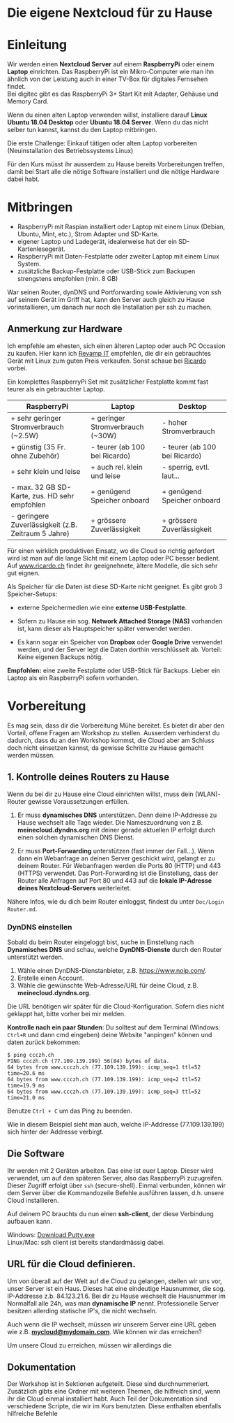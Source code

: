 # Die eigene Nextcloud für zu Hause

# Einleitung

Wir werden einen **Nextcloud Server** auf einem **RaspberryPi** oder einem **Laptop**
einrichten. Das RaspberryPi ist ein Mikro-Computer wie man ihn ähnlich von der Leistung auch in einer TV-Box für digitales Fernsehen findet.  
Bei digitec gibt es das RaspberryPi 3+ Start Kit mit Adapter, Gehäuse und Memory Card.

Wenn du einen alten Laptop verwenden willst, installiere darauf **Linux Ubuntu 18.04 Desktop**
oder **Ubuntu 18.04 Server**. Wenn du das nicht selber tun kannst, kannst du den Laptop mitbringen.

Die erste Challenge: Einkauf tätigen oder alten Laptop vorbereiten (Neuinstallation des Betriebssystems Linux)

Für den Kurs müsst ihr ausserdem zu Hause bereits Vorbereitungen treffen, damit bei Start alle
die nötige Software installiert und die nötige Hardware dabei habt.

# Mitbringen

- RaspberryPi mit Raspian installiert oder Laptop mit einem Linux (Debian, Ubuntu, Mint, etc.), Strom Adapter und SD-Karte.
- eigener Laptop und Ladegerät, idealerweise hat der ein SD-Kartenlesegerät.
- RaspberryPi mit Daten-Festplatte oder zweiter Laptop mit einem Linux System.
- zusätzliche Backup-Festplatte oder USB-Stick zum Backupen strengstens empfohlen (min. 8 GB)

War seinen Router, dynDNS und Portforwarding sowie Aktivierung von ssh auf seinem Gerät im Griff hat, kann den Server auch gleich zu Hause vorinstallieren, um
danach nur noch die Installation per ssh zu machen.

## Anmerkung zur Hardware

Ich empfehle am ehesten, sich einen älteren Laptop oder auch PC Occasion zu kaufen.
Hier kann ich [Revamp IT](https://www.revamp-it.ch/index.php/en/) empfehlen, die dir ein gebrauchtes Gerät mit Linux zum guten Preis verkaufen. Sonst schaue bei [Ricardo](www.ricardo.ch) vorbei.

Ein komplettes RaspberryPi Set mit zusätzlicher Festplatte kommt fast  teurer als ein gebrauchter Laptop.
 
| RaspberryPi   | Laptop      | Desktop    |
| ------------- |-------------|------------|
| + sehr geringer Stromverbrauch (~2.5W)    | + geringer Stromverbrauch (~30W)  | - hoher Stromverbrauch
| + günstig (35 Fr. ohne Zubehör)    | - teurer (ab 100 bei Ricardo)   | - teurer (ab 100 bei Ricardo)
| + sehr klein und leise | + auch rel. klein und leise | - sperrig, evtl. laut...
| - max. 32 GB SD-Karte, zus. HD sehr empfohlen | + genügend Speicher onboard | + genügend Speicher onboard
| - geringere Zuverlässigkeit (z.B. Zeitraum 5 Jahre) | + grössere Zuverlässigkeit | + grössere Zuverlässigkeit
 Für einen wirklich produktiven Einsatz, wo die Cloud so richtig gefordert wird ist man auf die lange Sicht mit einem Laptop oder PC besser bedient. Auf www.ricardo.ch findet ihr geeignehnete, ältere Modelle, die sich sehr gut eignen.


Als Speicher für die Daten ist diese SD-Karte nicht geeignet. Es gibt grob 3 Speicher-Setups:
- externe Speichermedien wie eine **externe USB-Festplatte**.

- Sofern zu Hause ein sog. **Network Attached Storage (NAS)** vorhanden ist, kann dieser
als Hauptspeicher später verwendet werden.

- Es kann sogar ein Speicher von **Dropbox** oder **Google Drive** verwendet werden, und der 
Server legt die Daten dorthin verschlüsselt ab. Vorteil: Keine eigenen Backups nötig.

**Empfohlen:** eine zweite Festplatte oder USB-Stick für Backups. Lieber ein Laptop als ein RaspberryPi sofern vorhanden.

# Vorbereitung

Es mag sein, dass dir die Vorbereitung Mühe bereitet. Es bietet dir aber den Vorteil, offene Fragen am Workshop zu stellen. Ausserdem verhinderst du dadurch, dass du
an den Workshop kommst, die Cloud aber am Schluss doch nicht einsetzen kannst, da gewisse Schritte zu Hause gemacht werden müssen.

## 1. Kontrolle deines Routers zu Hause

Wenn du bei dir zu Hause eine Cloud einrichten willst, muss dein (WLAN)-Router gewisse Voraussetzungen erfüllen.

1. Er muss **dynamisches DNS** unterstützen. Denn deine IP-Addresse zu Hause wechselt alle Tage wieder. Die Nameszuordnung von z.B. 
**meinecloud.dyndns.org** mit deiner gerade aktuellen IP erfolgt durch einen solchen dynamischen DNS Dienst.

2. Er muss **Port-Forwarding** unterstützen (fast immer der Fall...). Wenn dann ein Webanfrage an deinen Server geschickt wird, gelangt er zu deinem Router. Für Webanfragen werden die Ports 80 (HTTP) und 443 (HTTPS) verwendet. Das Port-Forwarding ist die Einstellung, dass der Router alle Anfragen auf Port 80 und 443 auf die **lokale IP-Adresse deines Nextcloud-Servers** weiterleitet.

Nähere Infos, wie du dich beim Router einloggst, findest du unter `Doc/Login Router.md`.  

### DynDNS einstellen

Sobald du beim Router eingeloggt bist, suche in Einstellung nach **Dynamisches DNS** und schau, welche 
**DynDNS-Dienste** durch den Router unterstützt werden.

1. Wähle einen DynDNS-Dienstanbieter, z.B. https://www.noip.com/.
2. Erstelle einen Account.
3. Wähle die gewünschte Web-Adresse/URL für deine Cloud, z.B. **meinecloud.dyndns.org**.

Die URL benötigen wir später für die Cloud-Konfiguration. Sofern dies nicht geklappt hat, bitte vorher
bei mir melden. 

**Kontrolle nach ein paar Stunden**: Du solltest auf dem Terminal (Windows: `Ctrl+R` und dann cmd eingeben) deine Website "anpingen" können und daten zurück bekommen:

    $ ping ccczh.ch
    PING ccczh.ch (77.109.139.199) 56(84) bytes of data.
    64 bytes from www.ccczh.ch (77.109.139.199): icmp_seq=1 ttl=52 time=20.6 ms
    64 bytes from www.ccczh.ch (77.109.139.199): icmp_seq=2 ttl=52 time=19.9 ms
    64 bytes from www.ccczh.ch (77.109.139.199): icmp_seq=3 ttl=52 time=21.0 ms
    

Benutze `Ctrl + C` um das Ping zu beenden.

Wie in diesem Beispiel sieht man auch, welche IP-Addresse (77.109.139.199) sich hinter der Addresse verbirgt.




## Die Software

Ihr werden mit 2 Geräten arbeiten. Das eine ist euer Laptop. Dieser wird verwendet, um auf den späteren Server,
also das RaspberryPi zuzugreifen. Dieser Zugriff erfolgt über `ssh` (secure-shell). Einmal verbunden,
können wir dem Server über die Kommandozeile Befehle ausführen lassen, d.h. unsere Cloud installieren.

Auf deinem PC brauchts du nun einen **ssh-client**, der diese Verbindung aufbauen kann.

Windows: [Download Putty.exe](https://www.chiark.greenend.org.uk/~sgtatham/putty/latest.html)  
Linux/Mac: ssh client ist bereits standardmässig dabei.

## URL für die Cloud definieren.

Um von überall auf der Welt auf die Cloud zu gelangen, stellen wir uns vor, unser Server ist ein Haus.
Dieses hat eine eindeutige Hausnummer, die sog. IP-Addresse z.b. 84.123.21.6.
Bei dir zu Hause wechselt die Hausnummer im Normalfall alle 24h, was man **dynamische IP** nennt. Professionelle Server
besitzen allerding statische IP's, die nicht wechseln.

Auch wenn die IP wechselt, müssen wir unserem Server eine URL geben wie z.B. **mycloud@mydomain.com**.
Wie können wir das erreichen?



Um unsere Cloud zu erreichen, müssen wir allerdings die 

## Dokumentation

Der Workshop ist in Sektionen aufgeteilt. Diese sind durchnummeriert. Zusätzlich gibts eine Ordner mit weiteren Themen,
die hilfreich sind, wenn ihr die Cloud einmal installiert habt. Auch Teil der Dokumentation sind verschiedene Scripte, 
die wir im Kurs benutzten. Diese enthalten ebenfalls hilfreiche Befehle

